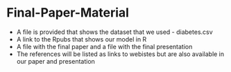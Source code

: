 # Final-Paper-Material

- A file is provided that shows the dataset that we used - diabetes.csv
- A link to the Rpubs that shows our model in R
- A file with the final paper and a file with the final presentation
- The references will be listed as links to webistes but are also available in our paper and presentation

